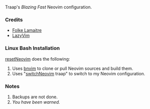 Traap's *Blazing Fast* Neovim configuration.

### Credits
* [Folke Lamaitre](https:/github.com/folke)
* [LazyVim](https://github.com/LazyVim/LazyVim)

### Linux Bash Installation
[resetNeovim](https://github.com/Traap/dotfiles/blob/master/bash/bin/resetNeovim) does the following:
1. Uses [bnvim](https://github.com/Traap/dotfiles/blob/master/bash/bin/bnvim) to clone or pull Neovim sources and build them.
2. Uses "[switchNeovim](https://github.com/Traap/dotfiles/blob/master/bash/bin/switchNeovim) traap" to switch to my Neovim configuration.

### Notes
1. Backups are not done.
2. *You have been warned.*
